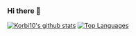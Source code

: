 ### Hi there 👋
[![Korbi10's github stats](https://github-readme-stats.vercel.app/api?username=korbi10&count_private=true&theme=dark)](https://github.com/korbi10/github-readme-stats)
[![Top Languages](https://github-readme-stats.vercel.app/api/top-langs/?username=korbi10&layout=compact&theme=dark)](https://github.com/anuraghazra/github-readme-stats)

<!--
**Korbi10/Korbi10** is a ✨ _special_ ✨ repository because its `README.md` (this file) appears on your GitHub profile.

Here are some ideas to get you started:

- 🔭 I’m currently working on ...
- 🌱 I’m currently learning ...
- 👯 I’m looking to collaborate on ...
- 🤔 I’m looking for help with ...
- 💬 Ask me about ...
- 📫 How to reach me: ...
- 😄 Pronouns: ...
- ⚡ Fun fact: ...
-->
